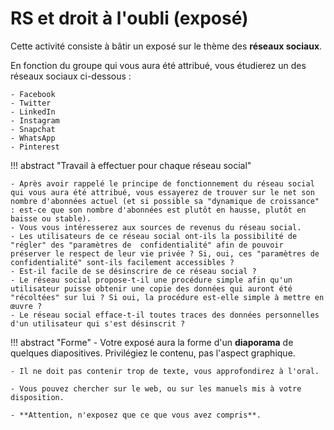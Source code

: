 # RS et droit à l'oubli (exposé)


Cette activité consiste à bâtir un exposé sur le thème des **réseaux sociaux**.


En fonction du groupe qui vous aura été attribué, vous étudierez un des réseaux sociaux ci-dessous :

    - Facebook
    - Twitter
    - LinkedIn
    - Instagram
    - Snapchat
    - WhatsApp
    - Pinterest 

!!! abstract "Travail à effectuer pour chaque réseau social"

    - Après avoir rappelé le principe de fonctionnement du réseau social qui vous aura été attribué, vous essayerez de trouver sur le net son nombre d'abonnées actuel (et si possible sa "dynamique de croissance" : est-ce que son nombre d'abonnées est plutôt en hausse, plutôt en baisse ou stable).
    - Vous vous intéresserez aux sources de revenus du réseau social.
    - Les utilisateurs de ce réseau social ont-ils la possibilité de "régler" des "paramètres de  confidentialité" afin de pouvoir préserver le respect de leur vie privée ? Si, oui, ces "paramètres de confidentialité" sont-ils facilement accessibles ?
    - Est-il facile de se désinscrire de ce réseau social ?
    - Le réseau social propose-t-il une procédure simple afin qu'un utilisateur puisse obtenir une copie des données qui auront été "récoltées" sur lui ? Si oui, la procédure est-elle simple à mettre en œuvre ?
    - Le réseau social efface-t-il toutes traces des données personnelles d'un utilisateur qui s'est désinscrit ?

!!! abstract "Forme"
    - Votre exposé aura la forme d'un **diaporama** de quelques diapositives. Privilégiez le contenu, pas l'aspect graphique.

    - Il ne doit pas contenir trop de texte, vous approfondirez à l'oral.

    - Vous pouvez chercher sur le web, ou sur les manuels mis à votre disposition.

    - **Attention, n'exposez que ce que vous avez compris**.

